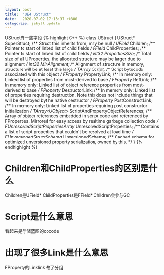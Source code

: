 ```yaml
---
layout: post
title:  "UE4 UStruct"
date:   2020-07-02 17:13:37 +0800
categories: jekyll update
---
```

UStruct有一些字段
{% highlight C++ %}
class UStruct
{
    UStruct* SuperStruct; /** Struct this inherits from, may be null */
    UField* Children; /** Pointer to start of linked list of child fields */
    FField* ChildProperties; /** Pointer to start of linked list of child fields */
    int32 PropertiesSize; /** Total size of all UProperties, the allocated structure may be larger due to alignment */
    int32 MinAlignment; /** Alignment of structure in memory, structure will be at least this large */
    TArray<uint8> Script; /** Script bytecode associated with this object */
    FProperty* PropertyLink; /** In memory only: Linked list of properties from most-derived to base */
    FProperty* RefLink; /** In memory only: Linked list of object reference properties from most-derived to base */
    FProperty* DestructorLink; /** In memory only: Linked list of properties requiring destruction. Note this does not include things that will be destroyed byt he native destructor */
    FProperty* PostConstructLink; /** In memory only: Linked list of properties requiring post constructor initialization */
    TArray<UObject*> ScriptAndPropertyObjectReferences; /** Array of object references embedded in script code and referenced by FProperties. Mirrored for easy access by realtime garbage collection code */
    FUnresolvedScriptPropertiesArray* UnresolvedScriptProperties; /** Contains a list of script properties that couldn't be resolved at load time */
    FUnversionedStructSchema* UnversionedSchema; /** Cached schema for optimized unversioned property serialization, owned by this. */
}
{% endhighlight %}

# Children和ChildProperties的区别是什么

Children是UField* ChildProperties是FField* Children会参与GC

# Script是什么意思

看起来是存储蓝图的opcode

# 出现了很多Link是什么意思

FProperty的Linklink 做了分组

